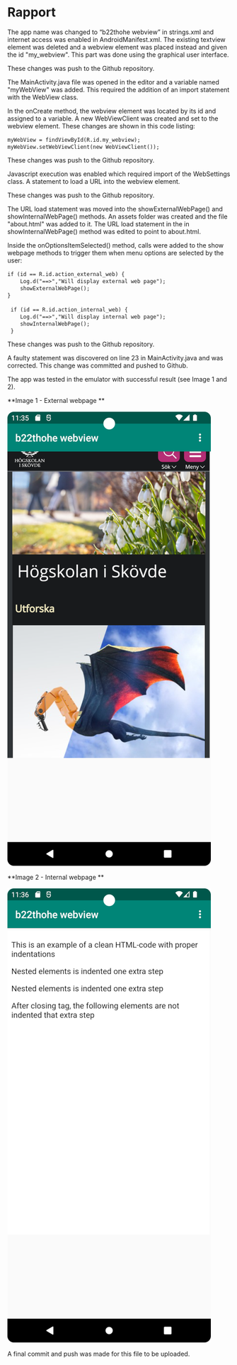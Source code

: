 
# Rapport

The app name was changed to “b22thohe webview” in strings.xml and internet access was enabled in 
AndroidManifest.xml. The existing textview element was deleted and a webview element was placed
instead and given the id "my_webview". This part was done using the graphical user interface.

These changes was push to the Github repository.

The MainActivity.java file was opened in the editor and a variable named "myWebView" was added. This
required the addition of an import statement with the WebView class.

In the onCreate method, the webview element was located by its id and assigned to a variable. A new 
WebViewClient was created and set to the webview element. These changes are shown in this code
listing:

```
myWebView = findViewById(R.id.my_webview);
myWebView.setWebViewClient(new WebViewClient());
```

These changes was push to the Github repository.

Javascript execution was enabled which required import of the WebSettings class. A statement to load
a URL into the webview element.

These changes was push to the Github repository.

The URL load statement was moved into the showExternalWebPage() and showInternalWebPage() methods.
An assets folder was created and the file "about.html" was added to it. The URL load statement in
the in showInternalWebPage() method was edited to point to about.html.

Inside the onOptionsItemSelected() method, calls were added to the show webpage methods to trigger 
them when menu options are selected by the user:

```
if (id == R.id.action_external_web) {
    Log.d("==>","Will display external web page");
    showExternalWebPage();
}

 if (id == R.id.action_internal_web) {
    Log.d("==>","Will display internal web page");
    showInternalWebPage();
 }
```

These changes was push to the Github repository.

A faulty statement was discovered on line 23 in MainActivity.java and was corrected. This change was 
committed and pushed to Github.

The app was tested in the emulator with successful result (see Image 1 and 2).

**Image 1 - External webpage **  <br/><br/>
![](external_webpage.PNG)

**Image 2 - Internal webpage **  <br/><br/>
![](internal_webpage.PNG)

A final commit and push was made for this file to be uploaded.